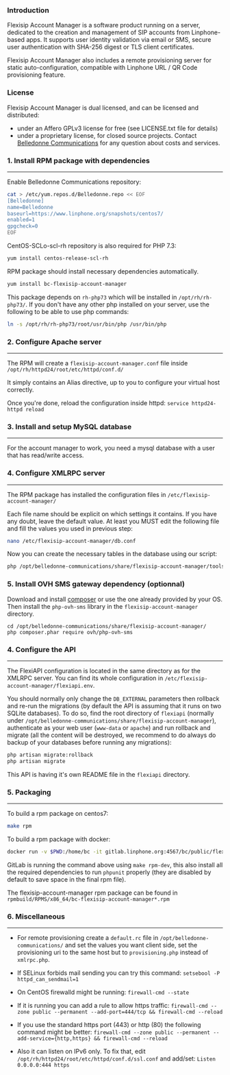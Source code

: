 ### Introduction

Flexisip Account Manager is a software product running on a server, dedicated to the creation and management of SIP accounts from Linphone-based apps.
It supports user identity validation via email or SMS, secure user authentication with SHA-256 digest or TLS client certificates.

Flexisip Account Manager also includes a remote provisioning server for static auto-configuration, compatible with Linphone URL / QR Code provisioning feature.

### License

Flexisip Account Manager is dual licensed, and can be licensed and distributed:
* under an Affero GPLv3 license for free (see LICENSE.txt file for details)
* under a proprietary license, for closed source projects. Contact [Belledonne Communications](https://www.linphone.org/contact) for any question about costs and services.

### 1. Install RPM package with dependencies
--------------------------------------------

Enable Belledonne Communications repository:

```bash
cat > /etc/yum.repos.d/Belledonne.repo << EOF
[Belledonne]
name=Belledonne
baseurl=https://www.linphone.org/snapshots/centos7/
enabled=1
gpgcheck=0
EOF
```

CentOS-SCLo-scl-rh repository is also required for PHP 7.3:

```bash
yum install centos-release-scl-rh
```

RPM package should install necessary dependencies automatically.

```bash
yum install bc-flexisip-account-manager
```

This package depends on `rh-php73` which will be installed in `/opt/rh/rh-php73/`.
If you don't have any other php installed on your server, use the following to be able to use php commands:

```bash
ln -s /opt/rh/rh-php73/root/usr/bin/php /usr/bin/php
```

### 2. Configure Apache server
------------------------------

The RPM will create a `flexisip-account-manager.conf` file inside `/opt/rh/httpd24/root/etc/httpd/conf.d/`

It simply contains an Alias directive, up to you to configure your virtual host correctly.

Once you're done, reload the configuration inside httpd: `service httpd24-httpd reload`

### 3. Install and setup MySQL database
---------------------------------------

For the account manager to work, you need a mysql database with a user that has read/write access.

### 4. Configure XMLRPC server
------------------------------

The RPM package has installed the configuration files in `/etc/flexisip-account-manager/`

Each file name should be explicit on which settings it contains. If you have any doubt, leave the default value.
At least you MUST edit the following file and fill the values you used in previous step:

```bash
nano /etc/flexisip-account-manager/db.conf
```

Now you can create the necessary tables in the database using our script:

```bash
php /opt/belledonne-communications/share/flexisip-account-manager/tools/create_tables.php
```

### 5. Install OVH SMS gateway dependency (optionnal)

Download and install [composer](https://getcomposer.org/download/) or use the one already provided by your OS.
Then install the `php-ovh-sms` library in the `flexisip-account-manager` directory.

    cd /opt/belledonne-communications/share/flexisip-account-manager/
    php composer.phar require ovh/php-ovh-sms

### 4. Configure the API
------------------------------

The FlexiAPI configuration is located in the same directory as for the XMLRPC server. You can find its whole configuration in `/etc/flexisip-account-manager/flexiapi.env`.

You should normally only change the `DB_EXTERNAL` parameters then rollback and re-run the migrations (by default the API is assuming that it runs on two SQLite databases). To do so, find the root directory of `flexiapi` (normally under `/opt/belledonne-communications/share/flexisip-account-manager`), authenticate as your web user (`www-data` or `apache`) and run rollback and migrate (all the content will be destroyed, we recommend to do always do backup of your databases before running any migrations):

```bash
php artisan migrate:rollback
php artisan migrate
```

This API is having it's own README file in the `flexiapi` directory.

### 5. Packaging
--------------------
To build a rpm package on centos7:

```bash
make rpm
```

To build a rpm package with docker:

```bash
docker run -v $PWD:/home/bc -it gitlab.linphone.org:4567/bc/public/flexisip-account-manager/bc-dev-centos:7 make rpm
```

GitLab is running the command above using `make rpm-dev`, this also install all the required dependencies to run `phpunit` properly (they are disabled by default to save space in the final rpm file).

The flexisip-account-manager rpm package can be found in `rpmbuild/RPMS/x86_64/bc-flexisip-account-manager*.rpm`

### 6. Miscellaneous
--------------------

- For remote provisioning create a `default.rc` file in `/opt/belledonne-communications/` and set the values you want
client side, set the provisioning uri to the same host but to `provisioning.php` instead of `xmlrpc.php`.

- If SELinux forbids mail sending you can try this command:
`setsebool -P httpd_can_sendmail=1`

- On CentOS firewalld might be running:
`firewall-cmd --state`

- If it is running you can add a rule to allow https traffic:
`firewall-cmd --zone public --permanent --add-port=444/tcp && firewall-cmd --reload`

- If you use the standard https port (443) or http (80) the following command might be better:
`firewall-cmd --zone public --permanent --add-service={http,https} && firewall-cmd --reload`

- Also it can listen on IPv6 only.
To fix that, edit `/opt/rh/httpd24/root/etc/httpd/conf.d/ssl.conf` and add/set: `Listen 0.0.0.0:444 https`
